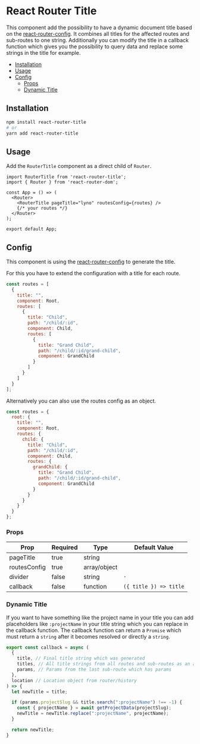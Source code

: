 # React Router Title

This component add the possibility to have a dynamic document title based on the [react-router-config](https://github.com/ReactTraining/react-router/blob/master/packages/react-router-config/README.md). It combines all titles for the affected routes and sub-routes to one string. Additionally you can modify the title in a callback function which gives you the possibility to query data and replace some strings in the title for example.

* [Installation](#installation)
* [Usage](#usage)
* [Config](#config)
  * [Props](#props)
  * [Dynamic Title](#dynamic-title)

## Installation

```bash
npm install react-router-title
# or
yarn add react-router-title
```

## Usage

Add the `RouterTitle` component as a direct child of `Router`.
```react
import RouterTitle from 'react-router-title';
import { Router } from 'react-router-dom';

const App = () => (
  <Router>
    <RouterTitle pageTitle="lyno" routesConfig={routes} />
    {/* your routes */}
  </Router>
);

export default App;
```

## Config

This component is using the [react-router-config](https://github.com/ReactTraining/react-router/blob/master/packages/react-router-config/README.md) to generate the title.

For this you have to extend the configuration with a title for each route.
```javascript
const routes = [
  {
    title: "",
    component: Root,
    routes: [
      {
        title: "Child",
        path: "/child/:id",
        component: Child,
        routes: [
          {
            title: "Grand Child",
            path: "/child/:id/grand-child",
            component: GrandChild
          }
        ]
      }
    ]
  }
];
```

Alternatively you can also use the routes config as an object.
```javascript
const routes = {
  root: {
    title: "",
    component: Root,
    routes: {
      child: {
        title: "Child",
        path: "/child/:id",
        component: Child,
        routes: {
          grandChild: {
            title: "Grand Child",
            path: "/child/:id/grand-child",
            component: GrandChild
          }
        }
      }
    }
  }
};
```

### Props

| Prop         | Required | Type         | Default Value
|--------------|----------|--------------|---------------
| pageTitle    | true     | string       |
| routesConfig | true     | array/object |
| divider      | false    | string       | `·`
| callback     | false    | function     | `({ title }) => title`

### Dynamic Title

If you want to have something like the project name in your title you can add placeholders like `:projectName` in your title string which you can replace in the callback function. The callback function can return a `Promise` which must return a `string` after it becomes resolved or directly a `string`.

```javascript
export const callback = async (
  {
    title, // Final title string which was generated
    titles, // All title strings from all routes and sub-routes as an array
    params, // Params from the last sub-route which has params
  },
  location // Location object from router/history
) => {
  let newTitle = title;

  if (params.projectSlug && title.search(":projectName") !== -1) {
    const { projectName } = await getProjectData(projectSlug);
    newTitle = newTitle.replace(":projectName", projectName);
  }

  return newTitle;
}
```
